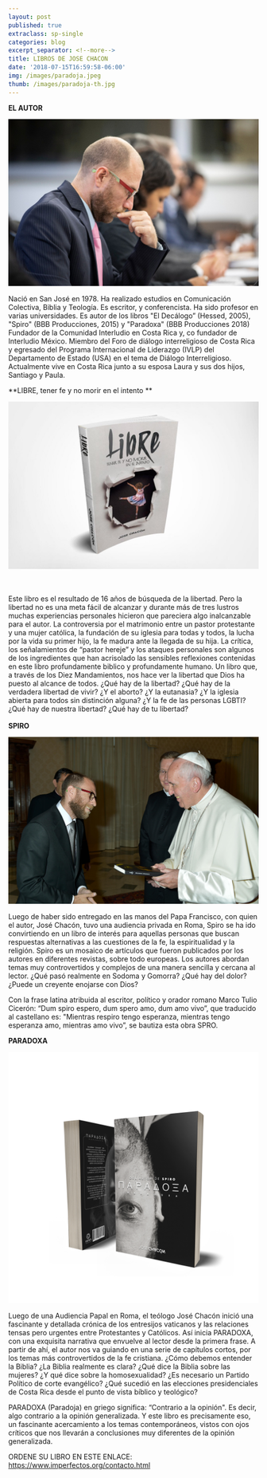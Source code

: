 ```yaml
---
layout: post
published: true
extraclass: sp-single
categories: blog
excerpt_separator: <!--more-->
title: LIBROS DE JOSE CHACON
date: '2018-07-15T16:59:58-06:00'
img: /images/paradoja.jpeg
thumb: /images/paradoja-th.jpg
---
```

**EL AUTOR**

![](/images/aba3e4e6-c7fd-406d-8de0-2775a4810494.jpg)

Nació en San José en 1978. Ha realizado estudios en Comunicación Colectiva, Biblia y Teología.  Es escritor, y conferencista. Ha sido profesor en varias universidades. Es autor de los libros "El Decálogo” (Hessed, 2005), "Spiro" (BBB Producciones, 2015) y "Paradoxa" (BBB Producciones 2018) Fundador de la Comunidad Interludio en Costa Rica y, co fundador de Interludio México. Miembro del Foro de diálogo interreligioso de Costa Rica y egresado del Programa Internacional de Liderazgo (IVLP) del Departamento de Estado (USA) en el tema de Diálogo Interreligioso.  Actualmente vive en Costa Rica junto a su esposa Laura y sus dos hijos, Santiago y Paula.



**LIBRE, tener fe y no morir en el intento **



![](/images/bc5e5b1c-30a0-4347-bce3-de077433bdaa.jpg)

\
\
Este libro es el resultado de 16 años de búsqueda de la libertad.  Pero la libertad no es una meta fácil de alcanzar y durante más de tres lustros muchas experiencias personales hicieron que pareciera algo inalcanzable para el autor.  La controversia por el matrimonio entre un pastor protestante y una mujer católica, la fundación de su iglesia para todas y todos, la lucha por la vida su primer hijo,  la fe madura ante la llegada de su hija. La crítica, los señalamientos de “pastor hereje” y los ataques personales son algunos de los ingredientes que han acrisolado las sensibles reflexiones contenidas en este libro profundamente biblico y profundamente humano. Un libro que, a través de los Diez Mandamientos, nos hace ver la libertad que Dios ha puesto al alcance de todos.  ¿Qué hay de la libertad? ¿Qué hay de la verdadera libertad de vivir? ¿Y el aborto? ¿Y la eutanasia? ¿Y la iglesia abierta para todos sin distinción alguna? ¿Y la fe de las personas LGBTI? ¿Qué hay de nuestra libertad? ¿Qué hay de tu libertad?\
\
**SPIRO**

![](/images/01285_06102016.jpg)

Luego de haber sido entregado en las manos del Papa Francisco, con quien el autor, José Chacón, tuvo una audiencia privada en Roma, Spiro se ha ido convirtiendo en un libro de interés para aquellas personas que buscan respuestas alternativas a las cuestiones de la fe, la espiritualidad y la religión. Spiro es un mosaico de artículos que fueron publicados por los autores en diferentes revistas, sobre todo europeas. Los autores abordan temas muy controvertidos y complejos de una manera sencilla y cercana al lector. ¿Qué pasó realmente en Sodoma y Gomorra? ¿Qué hay del dolor? ¿Puede un creyente enojarse con Dios? 

Con la frase latina atribuida al escritor, político y orador romano Marco Tulio Cicerón: “Dum spiro espero, dum spero amo, dum amo vivo”, que traducido al castellano es: "Mientras respiro tengo esperanza, mientras tengo esperanza amo, mientras amo vivo”, se bautiza esta obra SPRO. 

**PARADOXA**

![](/images/libro-1.png)

Luego de una Audiencia Papal en Roma, el teólogo José Chacón inició una fascinante y detallada crónica de los entresijos vaticanos y las relaciones tensas pero urgentes entre Protestantes y Católicos. Así inicia PARADOXA, con una exquisita narrativa que envuelve al lector desde la primera frase. A partir de ahí, el autor nos va guiando en una serie de capítulos cortos, por los temas más controvertidos de la fe cristiana. ¿Cómo debemos entender la Biblia? ¿La Biblia realmente es clara? ¿Qué dice la Biblia sobre las mujeres? ¿Y qué dice sobre la homosexualidad? ¿Es necesario un Partido Político de corte evangélico? ¿Qué sucedió en las elecciones presidenciales de Costa Rica desde el punto de vista bíblico y teológico?

PARADOXA (Paradoja) en griego significa: “Contrario a la opinión". Es decir, algo contrario a la opinión generalizada. Y este libro es precisamente eso, un fascinante acercamiento a los temas contemporáneos, vistos con ojos críticos que nos llevarán a conclusiones muy diferentes de la opinión generalizada.

ORDENE SU LIBRO EN ESTE ENLACE: https://www.imperfectos.org/contacto.html
